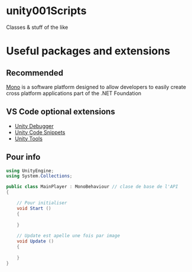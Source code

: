 # unity001Scripts
Classes &amp; stuff of the like

# Useful packages and extensions 
## Recommended
[Mono](https://www.mono-project.com/download/stable/#download-lin)
is a software platform designed to allow developers
to easily create cross platform applications part of the .NET Foundation

## VS Code optional extensions
- [Unity Debugger](https://marketplace.visualstudio.com/items?itemName=Unity.unity-debug)
- [Unity Code Snippets](https://marketplace.visualstudio.com/items?itemName=kleber-swf.unity-code-snippets)
- [Unity Tools](https://marketplace.visualstudio.com/items?itemName=Tobiah.unity-tools)

## Pour info
```c#
using UnityEngine;
using System.Collections;

public class MainPlayer : MonoBehaviour // clase de base de l'API
{

    // Pour initialiser
    void Start () 
    {
    
    }
    
    // Update est apelle une fois par image
    void Update () 
    {
    
    }
}
```
